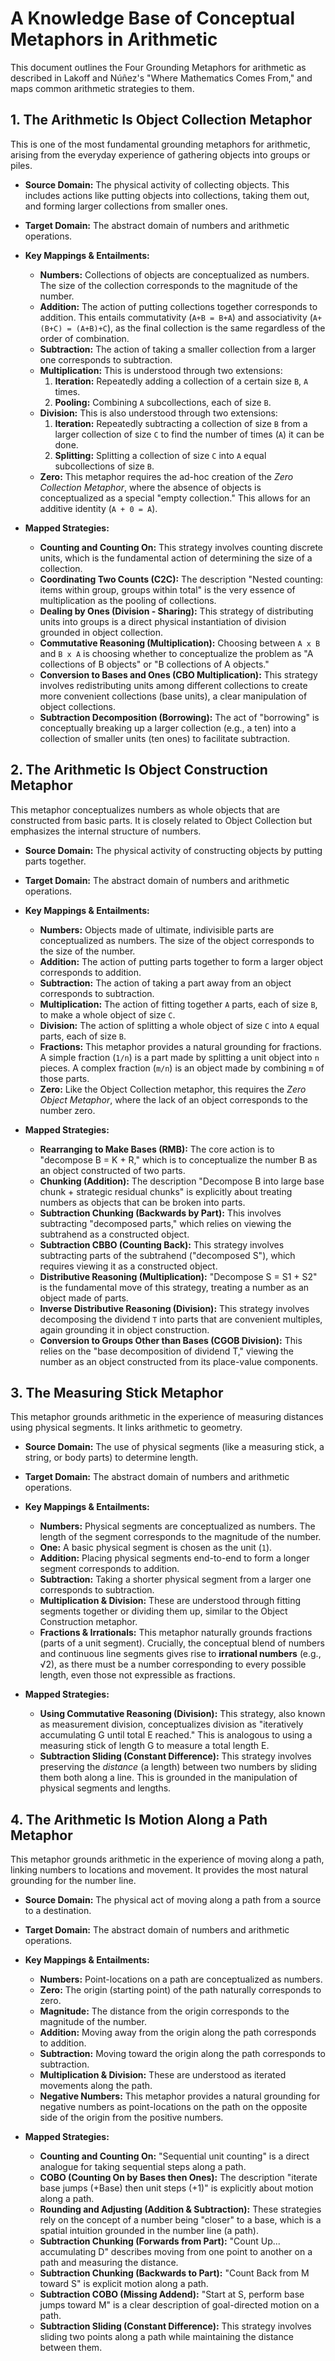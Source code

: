 # A Knowledge Base of Conceptual Metaphors in Arithmetic

This document outlines the Four Grounding Metaphors for arithmetic as described in Lakoff and Núñez's "Where Mathematics Comes From," and maps common arithmetic strategies to them.

## 1. The Arithmetic Is Object Collection Metaphor

This is one of the most fundamental grounding metaphors for arithmetic, arising from the everyday experience of gathering objects into groups or piles.

*   **Source Domain:** The physical activity of collecting objects. This includes actions like putting objects into collections, taking them out, and forming larger collections from smaller ones.
*   **Target Domain:** The abstract domain of numbers and arithmetic operations.
*   **Key Mappings & Entailments:**
    *   **Numbers:** Collections of objects are conceptualized as numbers. The size of the collection corresponds to the magnitude of the number.
    *   **Addition:** The action of putting collections together corresponds to addition. This entails commutativity (`A+B = B+A`) and associativity (`A+(B+C) = (A+B)+C`), as the final collection is the same regardless of the order of combination.
    *   **Subtraction:** The action of taking a smaller collection from a larger one corresponds to subtraction.
    *   **Multiplication:** This is understood through two extensions:
        1.  **Iteration:** Repeatedly adding a collection of a certain size `B`, `A` times.
        2.  **Pooling:** Combining `A` subcollections, each of size `B`.
    *   **Division:** This is also understood through two extensions:
        1.  **Iteration:** Repeatedly subtracting a collection of size `B` from a larger collection of size `C` to find the number of times (`A`) it can be done.
        2.  **Splitting:** Splitting a collection of size `C` into `A` equal subcollections of size `B`.
    *   **Zero:** This metaphor requires the ad-hoc creation of the *Zero Collection Metaphor*, where the absence of objects is conceptualized as a special "empty collection." This allows for an additive identity (`A + 0 = A`).

*   **Mapped Strategies:**
    *   **Counting and Counting On:** This strategy involves counting discrete units, which is the fundamental action of determining the size of a collection.
    *   **Coordinating Two Counts (C2C):** The description "Nested counting: items within group, groups within total" is the very essence of multiplication as the pooling of collections.
    *   **Dealing by Ones (Division - Sharing):** This strategy of distributing units into groups is a direct physical instantiation of division grounded in object collection.
    *   **Commutative Reasoning (Multiplication):** Choosing between `A x B` and `B x A` is choosing whether to conceptualize the problem as "A collections of B objects" or "B collections of A objects."
    *   **Conversion to Bases and Ones (CBO Multiplication):** This strategy involves redistributing units among different collections to create more convenient collections (base units), a clear manipulation of object collections.
    *   **Subtraction Decomposition (Borrowing):** The act of "borrowing" is conceptually breaking up a larger collection (e.g., a ten) into a collection of smaller units (ten ones) to facilitate subtraction.

## 2. The Arithmetic Is Object Construction Metaphor

This metaphor conceptualizes numbers as whole objects that are constructed from basic parts. It is closely related to Object Collection but emphasizes the internal structure of numbers.

*   **Source Domain:** The physical activity of constructing objects by putting parts together.
*   **Target Domain:** The abstract domain of numbers and arithmetic operations.
*   **Key Mappings & Entailments:**
    *   **Numbers:** Objects made of ultimate, indivisible parts are conceptualized as numbers. The size of the object corresponds to the size of the number.
    *   **Addition:** The action of putting parts together to form a larger object corresponds to addition.
    *   **Subtraction:** The action of taking a part away from an object corresponds to subtraction.
    *   **Multiplication:** The action of fitting together `A` parts, each of size `B`, to make a whole object of size `C`.
    *   **Division:** The action of splitting a whole object of size `C` into `A` equal parts, each of size `B`.
    *   **Fractions:** This metaphor provides a natural grounding for fractions. A simple fraction (`1/n`) is a part made by splitting a unit object into `n` pieces. A complex fraction (`m/n`) is an object made by combining `m` of those parts.
    *   **Zero:** Like the Object Collection metaphor, this requires the *Zero Object Metaphor*, where the lack of an object corresponds to the number zero.

*   **Mapped Strategies:**
    *   **Rearranging to Make Bases (RMB):** The core action is to "decompose B = K + R," which is to conceptualize the number B as an object constructed of two parts.
    *   **Chunking (Addition):** The description "Decompose B into large base chunk + strategic residual chunks" is explicitly about treating numbers as objects that can be broken into parts.
    *   **Subtraction Chunking (Backwards by Part):** This involves subtracting "decomposed parts," which relies on viewing the subtrahend as a constructed object.
    *   **Subtraction CBBO (Counting Back):** This strategy involves subtracting parts of the subtrahend ("decomposed S"), which requires viewing it as a constructed object.
    *   **Distributive Reasoning (Multiplication):** "Decompose S = S1 + S2" is the fundamental move of this strategy, treating a number as an object made of parts.
    *   **Inverse Distributive Reasoning (Division):** This strategy involves decomposing the dividend `T` into parts that are convenient multiples, again grounding it in object construction.
    *   **Conversion to Groups Other than Bases (CGOB Division):** This relies on the "base decomposition of dividend T," viewing the number as an object constructed from its place-value components.

## 3. The Measuring Stick Metaphor

This metaphor grounds arithmetic in the experience of measuring distances using physical segments. It links arithmetic to geometry.

*   **Source Domain:** The use of physical segments (like a measuring stick, a string, or body parts) to determine length.
*   **Target Domain:** The abstract domain of numbers and arithmetic operations.
*   **Key Mappings & Entailments:**
    *   **Numbers:** Physical segments are conceptualized as numbers. The length of the segment corresponds to the magnitude of the number.
    *   **One:** A basic physical segment is chosen as the unit (`1`).
    *   **Addition:** Placing physical segments end-to-end to form a longer segment corresponds to addition.
    *   **Subtraction:** Taking a shorter physical segment from a larger one corresponds to subtraction.
    *   **Multiplication & Division:** These are understood through fitting segments together or dividing them up, similar to the Object Construction metaphor.
    *   **Fractions & Irrationals:** This metaphor naturally grounds fractions (parts of a unit segment). Crucially, the conceptual blend of numbers and continuous line segments gives rise to **irrational numbers** (e.g., √2), as there must be a number corresponding to every possible length, even those not expressible as fractions.

*   **Mapped Strategies:**
    *   **Using Commutative Reasoning (Division):** This strategy, also known as measurement division, conceptualizes division as "iteratively accumulating G until total E reached." This is analogous to using a measuring stick of length G to measure a total length E.
    *   **Subtraction Sliding (Constant Difference):** This strategy involves preserving the *distance* (a length) between two numbers by sliding them both along a line. This is grounded in the manipulation of physical segments and lengths.

## 4. The Arithmetic Is Motion Along a Path Metaphor

This metaphor grounds arithmetic in the experience of moving along a path, linking numbers to locations and movement. It provides the most natural grounding for the number line.

*   **Source Domain:** The physical act of moving along a path from a source to a destination.
*   **Target Domain:** The abstract domain of numbers and arithmetic operations.
*   **Key Mappings & Entailments:**
    *   **Numbers:** Point-locations on a path are conceptualized as numbers.
    *   **Zero:** The origin (starting point) of the path naturally corresponds to zero.
    *   **Magnitude:** The distance from the origin corresponds to the magnitude of the number.
    *   **Addition:** Moving away from the origin along the path corresponds to addition.
    *   **Subtraction:** Moving toward the origin along the path corresponds to subtraction.
    *   **Multiplication & Division:** These are understood as iterated movements along the path.
    *   **Negative Numbers:** This metaphor provides a natural grounding for negative numbers as point-locations on the path on the opposite side of the origin from the positive numbers.

*   **Mapped Strategies:**
    *   **Counting and Counting On:** "Sequential unit counting" is a direct analogue for taking sequential steps along a path.
    *   **COBO (Counting On by Bases then Ones):** The description "iterate base jumps (+Base) then unit steps (+1)" is explicitly about motion along a path.
    *   **Rounding and Adjusting (Addition & Subtraction):** These strategies rely on the concept of a number being "closer" to a base, which is a spatial intuition grounded in the number line (a path).
    *   **Subtraction Chunking (Forwards from Part):** "Count Up... accumulating D" describes moving from one point to another on a path and measuring the distance.
    *   **Subtraction Chunking (Backwards to Part):** "Count Back from M toward S" is explicit motion along a path.
    *   **Subtraction COBO (Missing Addend):** "Start at S, perform base jumps toward M" is a clear description of goal-directed motion on a path.
    *   **Subtraction Sliding (Constant Difference):** This strategy involves sliding two points along a path while maintaining the distance between them.

